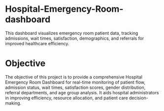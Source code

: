 # Hospital-Emergency-Room-dashboard
This dashboard visualizes emergency room patient data, tracking admissions, wait times, satisfaction, demographics, and referrals for improved healthcare efficiency.

# Objective
The objective of this project is to provide a comprehensive Hospital Emergency Room Dashboard for real-time monitoring of patient flow, admission status, wait times, satisfaction scores, gender distribution, referral departments, and age group analysis. It aids hospital administrators in improving efficiency, resource allocation, and patient care decision-making.

